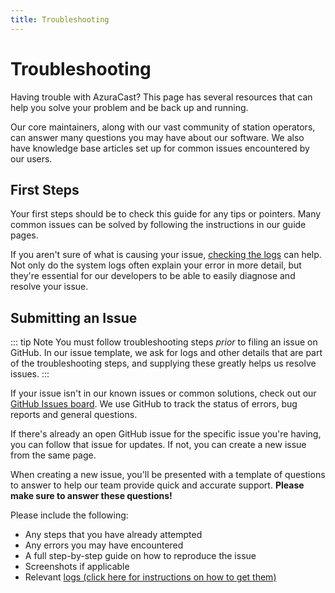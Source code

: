 ```yaml
---
title: Troubleshooting
---
```


# Troubleshooting

Having trouble with AzuraCast? This page has several resources that can help you solve your problem and be back up and running.

Our core maintainers, along with our vast community of station operators, can answer many questions you may have about our software. We also have knowledge base articles set up for common issues encountered by our users.

## First Steps

Your first steps should be to check this guide for any tips or pointers. Many common issues can be solved by following the instructions in our guide pages.

If you aren't sure of what is causing your issue, [checking the logs](./logs) can help. Not only do the system logs often explain your error in more detail, but they're essential for our developers to be able to easily diagnose and resolve your issue.

## Submitting an Issue

::: tip Note
You must follow troubleshooting steps _prior_ to filing an issue on GitHub. In our issue template, we ask for logs and other details that are part of the troubleshooting steps, and supplying these greatly helps us resolve issues.
:::

If your issue isn't in our known issues or common solutions, check out our [GitHub Issues board](https://github.com/AzuraCast/AzuraCast/issues?q=is%3Aissue+is%3Aopen+sort%3Aupdated-desc). We use GitHub to track the status of errors, bug reports and general questions.

If there's already an open GitHub issue for the specific issue you're having, you can follow that issue for updates. If not, you can create a new issue from the same page.

When creating a new issue, you'll be presented with a template of questions to answer to help our team provide quick and accurate support. **Please make sure to answer these questions!**

Please include the following:

- Any steps that you have already attempted
- Any errors you may have encountered
- A full step-by-step guide on how to reproduce the issue
- Screenshots if applicable
- Relevant [logs (click here for instructions on how to get them)](logs)